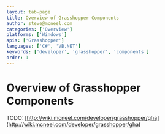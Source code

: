 ```yaml
---
layout: tab-page
title: Overview of Grasshopper Components
author: steve@mcneel.com
categories: ['Overview']
platforms: ['Windows']
apis: ['Grasshopper']
languages: ['C#', 'VB.NET']
keywords: ['developer', 'grasshopper', 'components']
order: 1
---
```


# Overview of Grasshopper Components

TODO: [http://wiki.mcneel.com/developer/grasshopper/gha](http://wiki.mcneel.com/developer/grasshopper/gha)
